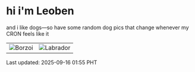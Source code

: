 # hi i'm Leoben

and i like dogs—so have some random dog pics that change whenever my CRON feels like it

|  |  |
|--------|----------|
| ![Borzoi](https://random-dog-vercel.vercel.app/api/random-borzoi?v=1757958935) | ![Labrador](https://random-dog-vercel.vercel.app/api/random-labrador?v=1757958935) |

Last updated: 2025-09-16 01:55 PHT

